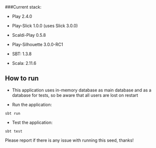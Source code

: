 ###Current stack:
- Play 2.4.0
- Play-Slick 1.0.0 (uses Slick 3.0.0)
- Scaldi-Play 0.5.8
- Play-Silhouette 3.0.0-RC1


- SBT: 1.3.8
- Scala: 2.11.6

How to run
--------------------------------------------------

* This application uses in-memory database as main database and as a database for tests, so be aware that all users are lost on restart

* Run the application:
```
sbt run
```

* Test the application:
```
sbt test
```

Please report if there is any issue with running this seed, thanks!

